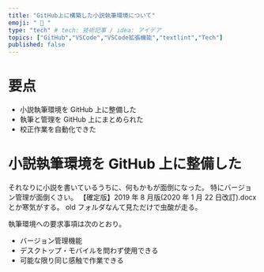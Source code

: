 ```yaml
---
title: "GitHub上に構築した小説執筆環境について"
emoji: " 📖 "
type: "tech" # tech: 技術記事 / idea: アイデア
topics: ["GitHub","VSCode","VSCode拡張機能","textlint","Tech"]
published: false
---
```

# 要点
- 小説執筆環境を GitHub 上に整備した
- 執筆と管理を GitHub 上にまとめられた
- 校正作業を自動化できた

# 小説執筆環境を GitHub 上に整備した
それなりに小説を書いているうちに、何もかもが面倒になった。
特にバージョン管理が面倒くさい。
【確定版】2019 年 8 月版(2020 年 1 月 22 日改訂).docx とか寒気がする。
old フォルダなんて見ただけで虫酸が走る。

執筆環境への要求事項は次のとおり。
- バージョン管理機能
- デスクトップ・モバイルを問わず使用できる
- 可能な限り同じ感触で作業できる
